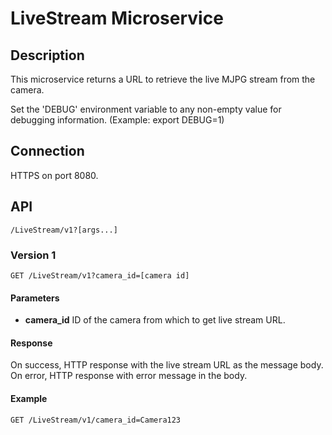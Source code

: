 # LiveStream Microservice

## Description

This microservice returns a URL to retrieve the live MJPG stream from the camera.

Set the 'DEBUG' environment variable to any non-empty value for debugging
information. (Example: export DEBUG=1)

## Connection
HTTPS on port 8080.

## API
    /LiveStream/v1?[args...]

### Version 1
    GET /LiveStream/v1?camera_id=[camera id]

#### Parameters
* **camera_id** ID of the camera from which to get live stream URL.

#### Response
On success, HTTP response with the live stream URL as the message body. On error, HTTP response with error message in the body.

#### Example

    GET /LiveStream/v1/camera_id=Camera123

